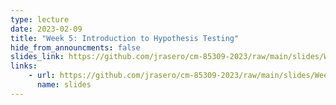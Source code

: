 ```yaml
---
type: lecture
date: 2023-02-09
title: "Week 5: Introduction to Hypothesis Testing"
hide_from_announcments: false
slides_link: https://github.com/jrasero/cm-85309-2023/raw/main/slides/Week-5.pdf
links: 
    - url: https://github.com/jrasero/cm-85309-2023/raw/main/slides/Week-5.pdf
      name: slides
---
```



